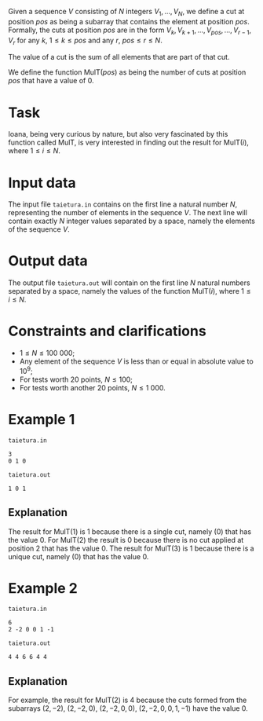 Given a sequence $V$ consisting of $N$ integers $V_1, \dots , V_N$, we define a cut at position $pos$ as being a subarray that contains the element at position $pos$. Formally, the cuts at position $pos$ are in the form $V_k , V_{k+1}, ... , V_{pos} , ... , V_{r-1}, V_r$ for any $k$, $1 \leq k \leq pos$ and any $r$, $pos \leq r \leq N$.

The value of a cut is the sum of all elements that are part of that cut.

We define the function $\text{MulT}(pos)$ as being the number of cuts at position $pos$ that have a value of $0$.

# Task

Ioana, being very curious by nature, but also very fascinated by this function called $\text{MulT}$, is very interested in finding out the result for $\text{MulT}(i)$, where $1 \leq i \leq N$.

# Input data

The input file `taietura.in` contains on the first line a natural number $N$, representing the number of elements in the sequence $V$. The next line will contain exactly $N$ integer values separated by a space, namely the elements of the sequence $V$.

# Output data

The output file `taietura.out` will contain on the first line $N$ natural numbers separated by a space, namely the values of the function $\text{MulT}(i)$, where $1 \leq i \leq N$.

# Constraints and clarifications

- $1 \leq N \leq 100 \ 000$;
- Any element of the sequence $V$ is less than or equal in absolute value to $10^9$;
- For tests worth $20$ points, $N \leq 100$;
- For tests worth another $20$ points, $N \leq 1 \ 000$.

# Example 1

`taietura.in`
```
3
0 1 0
```

`taietura.out`
```
1 0 1
```

## Explanation

The result for $\text{MulT}(1)$ is $1$ because there is a single cut, namely $(0)$ that has the value $0$. For $\text{MulT}(2)$ the result is $0$ because there is no cut applied at position $2$ that has the value $0$. The result for $\text{MulT}(3)$ is $1$ because there is a unique cut, namely $(0)$ that has the value $0$.

# Example 2

`taietura.in`
```
6
2 -2 0 0 1 -1
```

`taietura.out`
```
4 4 6 6 4 4
```

## Explanation

For example, the result for $\text{MulT}(2)$ is $4$ because the cuts formed from the subarrays $(2, -2)$, $(2, -2, 0)$, $(2, -2, 0, 0)$, $(2, -2, 0, 0, 1, -1)$ have the value $0$.
